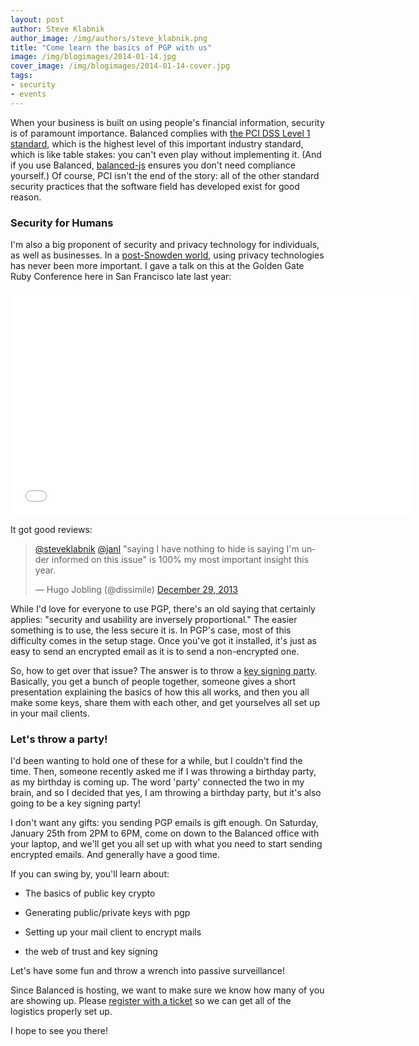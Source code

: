 ```yaml
---
layout: post
author: Steve Klabnik
author_image: /img/authors/steve_klabnik.png
title: "Come learn the basics of PGP with us"
image: /img/blogimages/2014-01-14.jpg
cover_image: /img/blogimages/2014-01-14-cover.jpg
tags:
- security
- events
---
```


When your business is built on using people's financial information, security is of
paramount importance. Balanced complies with [the PCI DSS Level 1 standard](http://www.pcicomplianceguide.org/pcifaqs.php#5),
which is the highest level of this important industry standard, which is like
table stakes: you can't even play without implementing it. (And if you use Balanced,
[balanced-js](https://github.com/balanced/balanced-js) ensures you don't need
compliance yourself.) Of course, PCI isn't
the end of the story: all of the other standard security practices that the software
field has developed exist for good reason.

### Security for Humans

I'm also a big proponent of security
and privacy technology for individuals, as well as businesses.
In a [post-Snowden world](http://america.aljazeera.com/articles/multimedia/timeline-edward-snowden-revelations.html),
using privacy technologies has never been more important. I gave a talk on this at
the Golden Gate Ruby Conference here in San Francisco late last year:

<iframe width="640" height="360" src="//www.youtube.com/embed/LjZk8PP-u3c?feature=player_detailpage" frameborder="0" allowfullscreen></iframe>

It got good reviews:

<blockquote class="twitter-tweet" data-conversation="none" lang="en"><p><a href="https://twitter.com/steveklabnik">@steveklabnik</a> <a href="https://twitter.com/janl">@janl</a> &quot;saying I have nothing to hide is saying I&#39;m under informed on this issue&quot; is 100% my most important insight this year.</p>&mdash; Hugo Jobling (@dissimile) <a href="https://twitter.com/dissimile/statuses/417089522854535168">December 29, 2013</a></blockquote>
<script async src="//platform.twitter.com/widgets.js" charset="utf-8"></script>

While I'd love for everyone to use PGP, there's an old saying that certainly
applies: "security and usability are inversely proportional." The easier something
is to use, the less secure it is. In PGP's case, most of this difficulty comes
in the setup stage. Once you've got it installed, it's just as easy to send an
encrypted email as it is to send a non-encrypted one.

So, how to get over that issue? The answer is to throw a [key signing party](http://en.wikipedia.org/wiki/Key_signing_party).
Basically, you get a bunch of people together, someone gives a short presentation explaining
the basics of how this all works, and then you all make some keys, share them with each other,
and get yourselves all set up in your mail clients.

### Let's throw a party!

I'd been wanting to hold one of these for a while, but I couldn't find the time.
Then, someone recently asked me if I was throwing a birthday party, as my birthday is
coming up. The word 'party' connected the two in my brain, and so I decided that yes,
I am throwing a birthday party, but it's also going to be a key signing party!

I don't want any gifts: you sending PGP emails is gift enough. On Saturday, January
25th from 2PM to 6PM, come on down to the Balanced office with your laptop, and we'll get you all
set up with what you need to start sending encrypted emails. And generally have a
good time.

If you can swing by, you'll learn about:

* The basics of public key crypto

* Generating public/private keys with pgp

* Setting up your mail client to encrypt mails

* the web of trust and key signing

Let's have some fun and throw a wrench into passive surveillance!

Since Balanced is hosting, we want to make sure we know how many of you are showing up.
Please [register with a ticket](http://www.showclix.com/event/stevespgpparty) so we can
get all of the logistics properly set up.

I hope to see you there!
